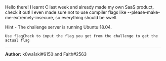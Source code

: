 Hello there! I learnt C last week and already made my own SaaS product, check it out! I even made sure not to use compiler flags like --please-make-me-extremely-insecure, so everything should be swell.

Hint - The challenge server is running Ubuntu 18.04.

`Use flagCheck to input the flag you get from the challenge to get the actual flag`

---
**Author:** k0wa1ski#6150 and Faith#2563
